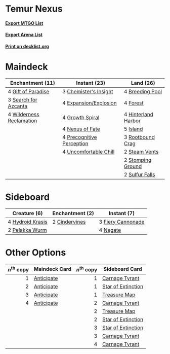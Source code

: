 # Temur Nexus

#### [Export MTGO List](../collection/Temur%20Nexus/Temur%20Nexus.txt)
#### [Export Arena List](../collection/Temur%20Nexus/Temur%20Nexus_arena.txt)
#### [Print on decklist.org](http://decklist.org/?deckmain=4%09Breeding%20Pool%0A3%09Chemister's%20Insight%0A4%09Expansion/Explosion%0A4%09Forest%0A4%09Gift%20of%20Paradise%0A4%09Growth%20Spiral%0A4%09Hinterland%20Harbor%0A5%09Island%0A4%09Nexus%20of%20Fate%0A4%09Precognitive%20Perception%0A3%09Rootbound%20Crag%0A3%09Search%20for%20Azcanta%0A2%09Steam%20Vents%0A2%09Stomping%20Ground%0A2%09Sulfur%20Falls%0A4%09Uncomfortable%20Chill%0A4%09Wilderness%20Reclamation&deckside=2%09Cindervines%0A3%09Fiery%20Cannonade%0A4%09Hydroid%20Krasis%0A4%09Negate%0A2%09Pelakka%20Wurm)
# Maindeck

|                                         Enchantment (11)                                          |                                            Instant (23)                                            |                                          Land (26)                                           |
|---------------------------------------------------------------------------------------------------|----------------------------------------------------------------------------------------------------|----------------------------------------------------------------------------------------------|
|4 [Gift of Paradise](http://gatherer.wizards.com/Pages/Card/Details.aspx?multiverseid=426869)      |3 [Chemister's Insight](http://gatherer.wizards.com/Pages/Card/Details.aspx?multiverseid=452782)    |4 [Breeding Pool](http://gatherer.wizards.com/Pages/Card/Details.aspx?multiverseid=97088)     |
|3 [Search for Azcanta](http://gatherer.wizards.com/Pages/Card/Details.aspx?multiverseid=435226)    |4 [Expansion/Explosion](http://gatherer.wizards.com/Pages/Card/Details.aspx?multiverseid=452974)    |4 [Forest](http://gatherer.wizards.com/Pages/Card/Details.aspx?multiverseid=129559)           |
|4 [Wilderness Reclamation](http://gatherer.wizards.com/Pages/Card/Details.aspx?multiverseid=457293)|4 [Growth Spiral](http://gatherer.wizards.com/Pages/Card/Details.aspx?multiverseid=457322)          |4 [Hinterland Harbor](http://gatherer.wizards.com/Pages/Card/Details.aspx?multiverseid=443128)|
|                                                                                                   |4 [Nexus of Fate](http://gatherer.wizards.com/Pages/Card/Details.aspx?multiverseid=450253)          |5 [Island](http://gatherer.wizards.com/Pages/Card/Details.aspx?multiverseid=129606)           |
|                                                                                                   |4 [Precognitive Perception](http://gatherer.wizards.com/Pages/Card/Details.aspx?multiverseid=457189)|3 [Rootbound Crag](http://gatherer.wizards.com/Pages/Card/Details.aspx?multiverseid=420934)   |
|                                                                                                   |4 [Uncomfortable Chill](http://gatherer.wizards.com/Pages/Card/Details.aspx?multiverseid=447218)    |2 [Steam Vents](http://gatherer.wizards.com/Pages/Card/Details.aspx?multiverseid=405109)      |
|                                                                                                   |                                                                                                    |2 [Stomping Ground](http://gatherer.wizards.com/Pages/Card/Details.aspx?multiverseid=405110)  |
|                                                                                                   |                                                                                                    |2 [Sulfur Falls](http://gatherer.wizards.com/Pages/Card/Details.aspx?multiverseid=443135)     |


# Sideboard

|                                       Creature (6)                                        |                                    Enchantment (2)                                     |                                        Instant (7)                                         |
|-------------------------------------------------------------------------------------------|----------------------------------------------------------------------------------------|--------------------------------------------------------------------------------------------|
|4 [Hydroid Krasis](http://gatherer.wizards.com/Pages/Card/Details.aspx?multiverseid=457327)|2 [Cindervines](http://gatherer.wizards.com/Pages/Card/Details.aspx?multiverseid=457305)|3 [Fiery Cannonade](http://gatherer.wizards.com/Pages/Card/Details.aspx?multiverseid=435297)|
|2 [Pelakka Wurm](http://gatherer.wizards.com/Pages/Card/Details.aspx?multiverseid=382322)  |                                                                                        |4 [Negate](http://gatherer.wizards.com/Pages/Card/Details.aspx?multiverseid=423707)         |


# Other Options

|*n*<sup>th</sup> copy|                                    Maindeck Card                                    |*n*<sup>th</sup> copy|                                       Sideboard Card                                        |
|--------------------:|-------------------------------------------------------------------------------------|--------------------:|---------------------------------------------------------------------------------------------|
|                    1|[Anticipate](http://gatherer.wizards.com/Pages/Card/Details.aspx?multiverseid=401813)|                    1|[Carnage Tyrant](http://gatherer.wizards.com/Pages/Card/Details.aspx?multiverseid=435334)    |
|                    2|[Anticipate](http://gatherer.wizards.com/Pages/Card/Details.aspx?multiverseid=401813)|                    1|[Star of Extinction](http://gatherer.wizards.com/Pages/Card/Details.aspx?multiverseid=435315)|
|                    3|[Anticipate](http://gatherer.wizards.com/Pages/Card/Details.aspx?multiverseid=401813)|                    1|[Treasure Map](http://gatherer.wizards.com/Pages/Card/Details.aspx?multiverseid=435410)      |
|                    4|[Anticipate](http://gatherer.wizards.com/Pages/Card/Details.aspx?multiverseid=401813)|                    2|[Carnage Tyrant](http://gatherer.wizards.com/Pages/Card/Details.aspx?multiverseid=435334)    |
|                     |                                                                                     |                    2|[Treasure Map](http://gatherer.wizards.com/Pages/Card/Details.aspx?multiverseid=435410)      |
|                     |                                                                                     |                    2|[Star of Extinction](http://gatherer.wizards.com/Pages/Card/Details.aspx?multiverseid=435315)|
|                     |                                                                                     |                    3|[Star of Extinction](http://gatherer.wizards.com/Pages/Card/Details.aspx?multiverseid=435315)|
|                     |                                                                                     |                    3|[Carnage Tyrant](http://gatherer.wizards.com/Pages/Card/Details.aspx?multiverseid=435334)    |
|                     |                                                                                     |                    4|[Carnage Tyrant](http://gatherer.wizards.com/Pages/Card/Details.aspx?multiverseid=435334)    |

